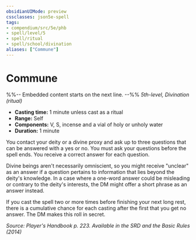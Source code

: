 ```yaml
---
obsidianUIMode: preview
cssclasses: json5e-spell
tags:
- compendium/src/5e/phb
- spell/level/5
- spell/ritual
- spell/school/divination
aliases: ["Commune"]
---
```

# Commune
%%-- Embedded content starts on the next line. --%%
*5th-level, Divination (ritual)*  

- **Casting time:** 1 minute unless cast as a ritual
- **Range:** Self
- **Components:** V, S, incense and a vial of holy or unholy water
- **Duration:** 1 minute

You contact your deity or a divine proxy and ask up to three questions that can be answered with a yes or no. You must ask your questions before the spell ends. You receive a correct answer for each question.

Divine beings aren't necessarily omniscient, so you might receive "unclear" as an answer if a question pertains to information that lies beyond the deity's knowledge. In a case where a one-word answer could be misleading or contrary to the deity's interests, the DM might offer a short phrase as an answer instead.

If you cast the spell two or more times before finishing your next long rest, there is a cumulative  chance for each casting after the first that you get no answer. The DM makes this roll in secret.

*Source: Player's Handbook p. 223. Available in the <span title='Systems Reference Document (5.1)'>SRD</span> and the Basic Rules (2014)*